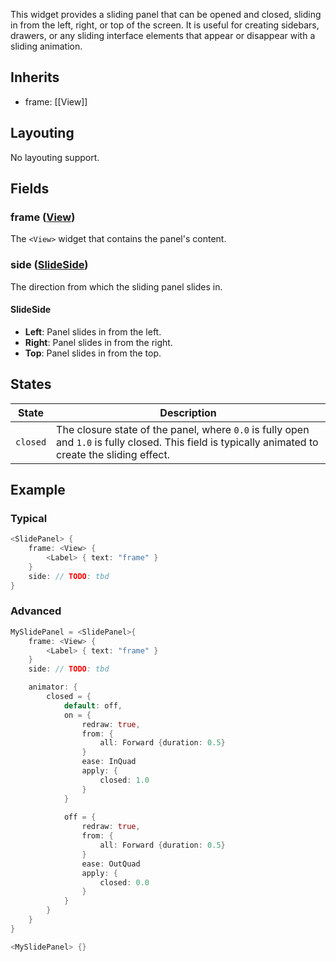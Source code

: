 This widget provides a sliding panel that can be opened and closed, sliding in from the left, right, or top of the screen. It is useful for creating sidebars, drawers, or any sliding interface elements that appear or disappear with a sliding animation.

## Inherits

- frame: [[View]]

## Layouting

No layouting support.

## Fields

### frame ([View](View.md))

The `<View>` widget that contains the panel's content.

### side ([SlideSide](#slideside))

The direction from which the sliding panel slides in.

#### SlideSide

- **Left**: Panel slides in from the left.
- **Right**: Panel slides in from the right.
- **Top**: Panel slides in from the top.


## States

| State  | Description                             |
|--------|-----------------------------------------|
| `closed` | The closure state of the panel, where `0.0` is fully open and `1.0` is fully closed. This field is typically animated to create the sliding effect. |


## Example
### Typical
```Rust
<SlidePanel> {
	frame: <View> {
		<Label> { text: "frame" }
	}
	side: // TODO: tbd
}
```

### Advanced 
```Rust
MySlidePanel = <SlidePanel>{
	frame: <View> {
		<Label> { text: "frame" }
	}
	side: // TODO: tbd

	animator: {
		closed = {
			default: off,
			on = {
				redraw: true,
				from: {
					all: Forward {duration: 0.5}
				}
				ease: InQuad
				apply: {
					closed: 1.0
				}
			}
			
			off = {
				redraw: true,
				from: {
					all: Forward {duration: 0.5}
				}
				ease: OutQuad
				apply: {
					closed: 0.0
				}
			}
		}
	}
}

<MySlidePanel> {}
```
